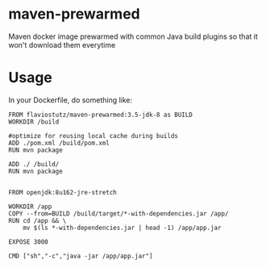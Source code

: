 # maven-prewarmed
Maven docker image prewarmed with common Java build plugins so that it won't download them everytime

# Usage

In your Dockerfile, do something like:

```
FROM flaviostutz/maven-prewarmed:3.5-jdk-8 as BUILD
WORKDIR /build

#optimize for reusing local cache during builds
ADD ./pom.xml /build/pom.xml
RUN mvn package

ADD ./ /build/
RUN mvn package


FROM openjdk:8u162-jre-stretch

WORKDIR /app
COPY --from=BUILD /build/target/*-with-dependencies.jar /app/
RUN cd /app && \
    mv $(ls *-with-dependencies.jar | head -1) /app/app.jar

EXPOSE 3000

CMD ["sh","-c","java -jar /app/app.jar"]
```
